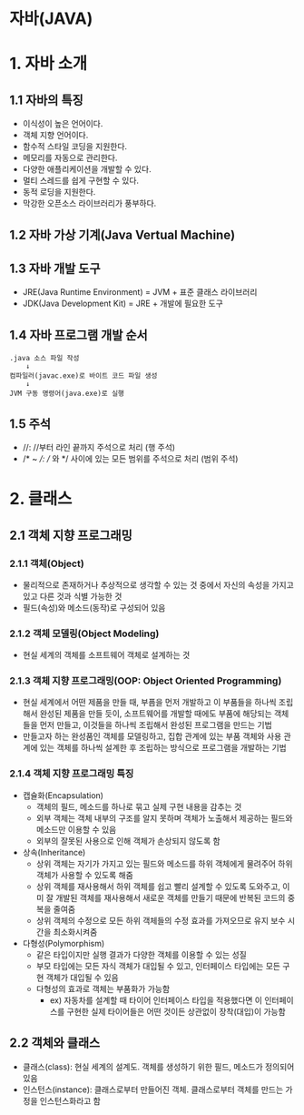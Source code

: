 자바(JAVA)
=======

# 1. 자바 소개
## 1.1 자바의 특징
- 이식성이 높은 언어이다.
- 객체 지향 언어이다.
- 함수적 스타일 코딩을 지원한다.
- 메모리를 자동으로 관리한다.
- 다양한 애플리케이션을 개발할 수 있다.
- 멀티 스레드를 쉽게 구현할 수 있다.
- 동적 로딩을 지원한다.
- 막강한 오픈소스 라이브러리가 풍부하다.

## 1.2 자바 가상 기계(Java Vertual Machine)

## 1.3 자바 개발 도구
- JRE(Java Runtime Environment) = JVM + 표준 클래스 라이브러리
- JDK(Java Development Kit) = JRE + 개발에 필요한 도구

## 1.4 자바 프로그램 개발 순서
	.java 소스 파일 작성
		↓
	컴파일러(javac.exe)로 바이트 코드 파일 생성
		↓
	JVM 구동 명령어(java.exe)로 실행
	
## 1.5 주석
- //: //부터 라인 끝까지 주석으로 처리 (행 주석)
- /* ~ */: /* 와 */ 사이에 있는 모든 범위를 주석으로 처리 (범위 주석)

# 2. 클래스
## 2.1 객체 지향 프로그래밍
### 2.1.1 객체(Object)
- 물리적으로 존재하거나 추상적으로 생각할 수 있는 것 중에서 자신의 속성을 가지고 있고 다른 것과 식별 가능한 것
- 필드(속성)와 메소드(동작)로 구성되어 있음

### 2.1.2 객체 모델링(Object Modeling)
- 현실 세계의 객체를 소프트웨어 객체로 설계하는 것

### 2.1.3 객체 지향 프로그래밍(OOP: Object Oriented Programming)
- 현실 세계에서 어떤 제품을 만들 때, 부픔을 먼저 개발하고 이 부품들을 하나씩 조립해서 완성된 제품을 만들 듯이, 소프트웨어를 개발할 때에도 부품에 해당되는 객체들을 먼저 만들고, 이것들을 하나씩 조립해서 완성된 프로그램을 만드는 기법
- 만들고자 하는 완성품인 객체를 모델링하고, 집합 관계에 있는 부품 객체와 사용 관계에 있는 객체를 하나씩 설계한 후 조립하는 방식으로 프로그램을 개발하는 기법

### 2.1.4 객체 지향 프로그래밍 특징
- 캡슐화(Encapsulation)
	- 객체의 필드, 메소드를 하나로 묶고 실제 구현 내용을 감추는 것
	- 외부 객체는 객체 내부의 구조를 알지 못하며 객체가 노출해서 제공하는 필드와 메소드만 이용할 수 있음
	- 외부의 잘못된 사용으로 인해 객체가 손상되지 않도록 함
- 상속(Inheritance)
	- 상위 객체는 자기가 가지고 있는 필드와 메소드를 하위 객체에게 물려주어 하위 객체가 사용할 수 있도록 해줌
	- 상위 객체를 재사용해서 하위 객체를 쉽고 빨리 설계할 수 있도록 도와주고, 이미 잘 개발된 객체를 재사용해서 새로운 객체를 만들기 때문에 반복된 코드의 중복을 줄여줌
	- 상위 객체의 수정으로 모든 하위 객체들의 수정 효과를 가져오므로 유지 보수 시간을 최소화시켜줌
- 다형성(Polymorphism)
	- 같은 타입이지만 실행 결과가 다양한 객체를 이용할 수 있는 성질
	- 부모 타입에는 모든 자식 객체가 대입될 수 있고, 인터페이스 타입에는 모든 구현 객체가 대입될 수 있음
	- 다형성의 효과로 객체는 부품화가 가능함
		- ex) 자동차를 설계할 때 타이어 인터페이스 타입을 적용했다면 이 인터페이스를 구현한 실제 타이어들은 어떤 것이든 상관없이 장착(대입)이 가능함
		
## 2.2 객체와 클래스
- 클래스(class): 현실 세계의 설계도. 객체를 생성하기 위한 필드, 메소드가 정의되어 있음
- 인스턴스(instance): 클래스로부터 만들어진 객체. 클래스로부터 객체를 만드는 가정을 인스턴스화라고 함
